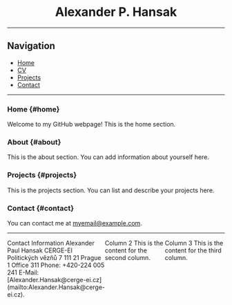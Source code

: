 <div ide="Title"; style="text-align: center;">
  <h1>Alexander P. Hansak</h1>
  </div>

---

## Navigation
- [Home](#home)
- [CV](https://alexanderpaulhansak.github.io/mywebsite/CV.pdf)
- [Projects](#projects)
- [Contact](#contact)

---

### Home {#home}

Welcome to my GitHub webpage! This is the home section.

### About {#about}

This is the about section. You can add information about yourself here.

### Projects {#projects}

This is the projects section. You can list and describe your projects here.

### Contact {#contact}

You can contact me at [myemail@example.com](mailto:myemail@example.com).

---

<div style="display: flex; justify-content: space-between;">
  
  <div style="flex-basis: 30%;">
    Contact Information
    Alexander Paul Hansak
    CERGE-EI
    Politických vězňů 7 
    111 21 Prague 1  
    Office 311 
    Phone: +420-224 005 241  
    E-Mail: [Alexander.Hansak@cerge-ei.cz](mailto:Alexander.Hansak@cerge-ei.cz).

  </div>
  
  <div style="flex-basis: 30%;">
    Column 2
    This is the content for the second column.
  </div>
  
  <div style="flex-basis: 30%;">
    Column 3
    This is the content for the third column.
  </div>

</div>
